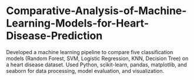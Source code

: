 # Comparative-Analysis-of-Machine-Learning-Models-for-Heart-Disease-Prediction
Developed a machine learning pipeline to compare five classification models (Random Forest, SVM, Logistic Regression, KNN, Decision Tree) on a heart disease dataset. Used Python, scikit-learn, pandas, matplotlib, and seaborn for data processing, model evaluation, and visualization.  
